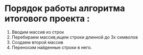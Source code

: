 # Порядок работы алгоритма итогового проекта :
1. Вводим массив из строк
2. Перебираем массив,ищем строки длинной до 3х символов
3. Создаем второй массив
4. Переносим найденные строки в него.